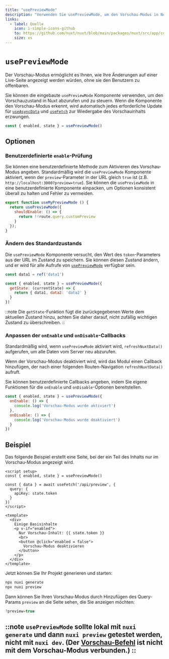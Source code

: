 ```yaml
---
title: "usePreviewMode"
description: "Verwenden Sie usePreviewMode, um den Vorschau-Modus in Nuxt zu überprüfen und zu steuern."
links:
  - label: Quelle
    icon: i-simple-icons-github
    to: https://github.com/nuxt/nuxt/blob/main/packages/nuxt/src/app/composables/preview.ts
    size: xs
---
```


# `usePreviewMode`

Der Vorschau-Modus ermöglicht es Ihnen, wie Ihre Änderungen auf einer Live-Seite angezeigt werden würden, ohne sie den Benutzern zu offenbaren.

Sie können die eingebaute `usePreviewMode` Komponente verwenden, um den Vorschauzustand in Nuxt abzurufen und zu steuern. Wenn die Komponente den Vorschau-Modus erkennt, wird automatisch jedes erforderliche Update für [`useAsyncData`](/docs/api/composables/use-async-data) und [`useFetch`](/docs/api/composables/use-fetch) zur Wiedergabe des Vorschauinhalts erzwungen.

```js
const { enabled, state } = usePreviewMode()
```

## Optionen

### Benutzerdefinierte `enable`-Prüfung

Sie können eine benutzerdefinierte Methode zum Aktivieren des Vorschau-Modus angeben. Standardmäßig wird die `usePreviewMode` Komponente aktiviert, wenn der `preview`-Parameter in der URL gleich `true` ist (z.B. `http://localhost:3000?preview=true`). Sie können die `usePreviewMode` in eine benutzerdefinierte Komponente einpacken, um Optionen konsistent überall zu halten und Fehler zu vermeiden.

```js
export function useMyPreviewMode () {
  return usePreviewMode({
    shouldEnable: () => {
      return !!route.query.customPreview
    }
  });
}
```

### Ändern des Standardzustands

Die `usePreviewMode` Komponente versucht, den Wert des `token`-Parameters aus der URL im Zustand zu speichern. Sie können diesen Zustand ändern, und er wird für alle Aufrufe von [`usePreviewMode`](/docs/api/composables/use-preview-mode) verfügbar sein.

```js
const data1 = ref('data1')

const { enabled, state } = usePreviewMode({
  getState: (currentState) => {
    return { data1, data2: 'data2' }
  }
})
```

::note
Die `getState`-Funktion fügt die zurückgegebenen Werte dem aktuellen Zustand hinzu, achten Sie daher darauf, nicht zufällig wichtigen Zustand zu überschreiben.
::

### Anpassen der `onEnable` und `onDisable`-Callbacks

Standardmäßig wird, wenn `usePreviewMode` aktiviert wird, `refreshNuxtData()` aufgerufen, um alle Daten vom Server neu abzurufen.

Wenn der Vorschau-Modus deaktiviert wird, wird das Modul einen Callback hinzufügen, der nach einer folgenden Routen-Navigation `refreshNuxtData()` aufruft.

Sie können benutzerdefinierte Callbacks angeben, indem Sie eigene Funktionen für die `onEnable` und `onDisable`-Optionen bereitstellen.

```js
const { enabled, state } = usePreviewMode({
  onEnable: () => {
    console.log('Vorschau-Modus wurde aktiviert')
  },
  onDisable: () => {
    console.log('Vorschau-Modus wurde deaktiviert')
  }
})
```

## Beispiel

Das folgende Beispiel erstellt eine Seite, bei der ein Teil des Inhalts nur im Vorschau-Modus angezeigt wird.

```vue [pages/some-page.vue]
<script setup>
const { enabled, state } = usePreviewMode()

const { data } = await useFetch('/api/preview', {
  query: {
    apiKey: state.token
  }
})
</script>

<template>
  <div>
    Einige Basisinhalte
    <p v-if="enabled">
      Nur Vorschau-Inhalt: {{ state.token }}
      <br>
      <button @click="enabled = false">
        Vorschau-Modus deaktivieren
      </button>
    </p>
  </div>
</template>
```

Jetzt können Sie Ihr Projekt generieren und starten:

```bash [Terminal]
npx nuxi generate
npx nuxi preview
```

Dann können Sie Ihren Vorschau-Modus durch Hinzufügen des Query-Params `preview` an die Seite sehen, die Sie anzeigen möchten:

```js
?preview=true
```

::note
`usePreviewMode` sollte lokal mit `nuxi generate` und dann `nuxi preview` getestet werden, nicht mit `nuxi dev`. (Der [Vorschau-Befehl](/docs/api/commands/preview) ist nicht mit dem Vorschau-Modus verbunden.)
::
---